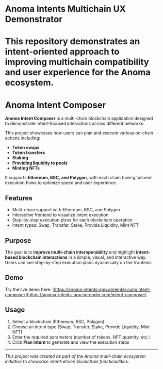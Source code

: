 
# Anoma Intents  Multichain UX Demonstrator

This repository demonstrates an intent-oriented approach to improving multichain compatibility and user experience for the Anoma ecosystem.
=======

# Anoma Intent Composer

**Anoma Intent Composer** is a multi-chain blockchain application designed to demonstrate intent-focused interactions across different networks.  

This project showcases how users can plan and execute various on-chain actions including:

- **Token swaps**  
- **Token transfers**  
- **Staking**  
- **Providing liquidity to pools**  
- **Minting NFTs**  

It supports **Ethereum, BSC, and Polygon**, with each chain having tailored execution flows to optimize speed and user experience.  

## Features

- Multi-chain support with Ethereum, BSC, and Polygon  
- Interactive frontend to visualize intent execution  
- Step-by-step execution plans for each blockchain operation  
- Intent types: Swap, Transfer, Stake, Provide Liquidity, Mint NFT  

## Purpose

The goal is to **improve multi-chain interoperability** and highlight **intent-based blockchain interactions** in a simple, visual, and interactive way. Users can see step-by-step execution plans dynamically on the frontend.  

## Demo

Try the live demo here: [https://anoma-intents-app.onrender.com/intent-composer](https://anoma-intents-app.onrender.com/intent-composer)  

## Usage

1. Select a blockchain (Ethereum, BSC, Polygon)  
2. Choose an intent type (Swap, Transfer, Stake, Provide Liquidity, Mint NFT)  
3. Enter the required parameters (number of tokens, NFT quantity, etc.)  
4. Click **Plan Intent** to generate and view the execution steps  

---

*This project was created as part of the Anoma multi-chain ecosystem initiative to showcase intent-driven blockchain functionalities.*
